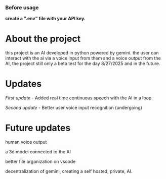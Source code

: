 ### Before usage 
**create a ".env" file with your API key.** 

# About the project

this project is an AI developed in python powered by gemini. the user can interact with the ai via a voice input from them and a voice output from the AI, the project still only a beta test for the day 8/27/2025 and in the future.

# Updates

*First update* - Added real time continuous speech with the AI in a loop.

*Second update* - Better user voice input recognition (undergoing)

# Future updates
 
human voice output

a 3d model connected to the AI

better file organization on vscode

decentralization of gemini, creating a self hosted, private, AI.




